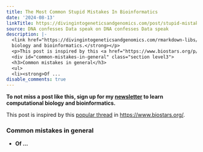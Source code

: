 ```yaml
---
title: The Most Common Stupid Mistakes In Bioinformatics
date: '2024-08-13'
linkTitle: https://divingintogeneticsandgenomics.com/post/stupid-mistakes-for-bioinformatics/
source: DNA confesses Data speak on DNA confesses Data speak
description: |-
  <link href="https://divingintogeneticsandgenomics.com/rmarkdown-libs/vembedr/css/vembedr.css" rel="stylesheet" /> <p><strong>To not miss a post like this, sign up for my <a href="https://divingintogeneticsandgenomics.ck.page/profile">newsletter</a> to learn computational
  biology and bioinformatics.</strong></p>
  <p>This post is inspired by this <a href="https://www.biostars.org/p/7126/">popular thread</a> in <a href="https://www.biostars.org/" class="uri">https://www.biostars.org/</a>.</p>
  <div id="common-mistakes-in-general" class="section level3">
  <h3>Common mistakes in general</h3>
  <ul>
  <li><strong>Of ...
disable_comments: true
---
```

<link href="https://divingintogeneticsandgenomics.com/rmarkdown-libs/vembedr/css/vembedr.css" rel="stylesheet" /> <p><strong>To not miss a post like this, sign up for my <a href="https://divingintogeneticsandgenomics.ck.page/profile">newsletter</a> to learn computational
biology and bioinformatics.</strong></p>
<p>This post is inspired by this <a href="https://www.biostars.org/p/7126/">popular thread</a> in <a href="https://www.biostars.org/" class="uri">https://www.biostars.org/</a>.</p>
<div id="common-mistakes-in-general" class="section level3">
<h3>Common mistakes in general</h3>
<ul>
<li><strong>Of ...